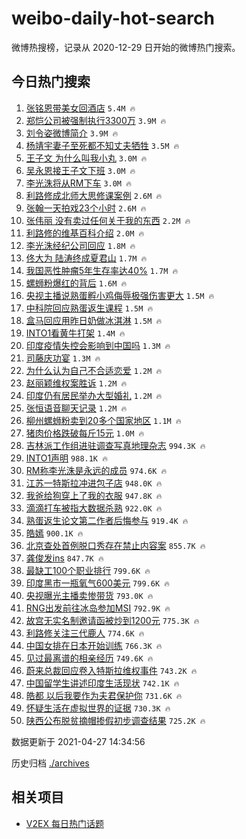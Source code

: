 # weibo-daily-hot-search

微博热搜榜，记录从 2020-12-29 日开始的微博热门搜索。

## 今日热门搜索

<!-- BEGIN -->

1. [张铭恩带美女回酒店](https://s.weibo.com/weibo?q=%23%E5%BC%A0%E9%93%AD%E6%81%A9%E5%B8%A6%E7%BE%8E%E5%A5%B3%E5%9B%9E%E9%85%92%E5%BA%97%23&Refer=top) `5.4M 🔥`
1. [郑恺公司被强制执行3300万](https://s.weibo.com/weibo?q=%23%E9%83%91%E6%81%BA%E5%85%AC%E5%8F%B8%E8%A2%AB%E5%BC%BA%E5%88%B6%E6%89%A7%E8%A1%8C3300%E4%B8%87%23&Refer=top) `3.9M 🔥`
1. [刘令姿微博简介](https://s.weibo.com/weibo?q=%23%E5%88%98%E4%BB%A4%E5%A7%BF%E5%BE%AE%E5%8D%9A%E7%AE%80%E4%BB%8B%23&Refer=top) `3.9M 🔥`
1. [杨靖宇妻子至死都不知丈夫牺牲](https://s.weibo.com/weibo?q=%23%E6%9D%A8%E9%9D%96%E5%AE%87%E5%A6%BB%E5%AD%90%E8%87%B3%E6%AD%BB%E9%83%BD%E4%B8%8D%E7%9F%A5%E4%B8%88%E5%A4%AB%E7%89%BA%E7%89%B2%23&Refer=top) `3.5M 🔥`
1. [王子文 为什么叫我小丸](https://s.weibo.com/weibo?q=%E7%8E%8B%E5%AD%90%E6%96%87%20%E4%B8%BA%E4%BB%80%E4%B9%88%E5%8F%AB%E6%88%91%E5%B0%8F%E4%B8%B8&Refer=top) `3.0M 🔥`
1. [吴永恩接王子文下班](https://s.weibo.com/weibo?q=%E5%90%B4%E6%B0%B8%E6%81%A9%E6%8E%A5%E7%8E%8B%E5%AD%90%E6%96%87%E4%B8%8B%E7%8F%AD&Refer=top) `3.0M 🔥`
1. [李光洙将从RM下车](https://s.weibo.com/weibo?q=%23%E6%9D%8E%E5%85%89%E6%B4%99%E5%B0%86%E4%BB%8ERM%E4%B8%8B%E8%BD%A6%23&Refer=top) `3.0M 🔥`
1. [利路修成北师大思修课案例](https://s.weibo.com/weibo?q=%E5%88%A9%E8%B7%AF%E4%BF%AE%E6%88%90%E5%8C%97%E5%B8%88%E5%A4%A7%E6%80%9D%E4%BF%AE%E8%AF%BE%E6%A1%88%E4%BE%8B&Refer=top) `2.6M 🔥`
1. [张翰一天拍戏23个小时](https://s.weibo.com/weibo?q=%23%E5%BC%A0%E7%BF%B0%E4%B8%80%E5%A4%A9%E6%8B%8D%E6%88%8F23%E4%B8%AA%E5%B0%8F%E6%97%B6%23&Refer=top) `2.6M 🔥`
1. [张伟丽 没有卖过任何关于我的东西](https://s.weibo.com/weibo?q=%E5%BC%A0%E4%BC%9F%E4%B8%BD%20%E6%B2%A1%E6%9C%89%E5%8D%96%E8%BF%87%E4%BB%BB%E4%BD%95%E5%85%B3%E4%BA%8E%E6%88%91%E7%9A%84%E4%B8%9C%E8%A5%BF&Refer=top) `2.2M 🔥`
1. [利路修的维基百科介绍](https://s.weibo.com/weibo?q=%23%E5%88%A9%E8%B7%AF%E4%BF%AE%E7%9A%84%E7%BB%B4%E5%9F%BA%E7%99%BE%E7%A7%91%E4%BB%8B%E7%BB%8D%23&Refer=top) `2.0M 🔥`
1. [李光洙经纪公司回应](https://s.weibo.com/weibo?q=%E6%9D%8E%E5%85%89%E6%B4%99%E7%BB%8F%E7%BA%AA%E5%85%AC%E5%8F%B8%E5%9B%9E%E5%BA%94&Refer=top) `1.8M 🔥`
1. [佟大为 陆涛终成夏君山](https://s.weibo.com/weibo?q=%E4%BD%9F%E5%A4%A7%E4%B8%BA%20%E9%99%86%E6%B6%9B%E7%BB%88%E6%88%90%E5%A4%8F%E5%90%9B%E5%B1%B1&Refer=top) `1.7M 🔥`
1. [我国恶性肿瘤5年生存率达40%](https://s.weibo.com/weibo?q=%23%E6%88%91%E5%9B%BD%E6%81%B6%E6%80%A7%E8%82%BF%E7%98%A45%E5%B9%B4%E7%94%9F%E5%AD%98%E7%8E%87%E8%BE%BE40%25%23&Refer=top) `1.7M 🔥`
1. [螺蛳粉爆红的背后](https://s.weibo.com/weibo?q=%23%E8%9E%BA%E8%9B%B3%E7%B2%89%E7%88%86%E7%BA%A2%E7%9A%84%E8%83%8C%E5%90%8E%23&Refer=top) `1.6M 🔥`
1. [央视主播说熟蛋孵小鸡侮辱极强伤害更大](https://s.weibo.com/weibo?q=%23%E5%A4%AE%E8%A7%86%E4%B8%BB%E6%92%AD%E8%AF%B4%E7%86%9F%E8%9B%8B%E5%AD%B5%E5%B0%8F%E9%B8%A1%E4%BE%AE%E8%BE%B1%E6%9E%81%E5%BC%BA%E4%BC%A4%E5%AE%B3%E6%9B%B4%E5%A4%A7%23&Refer=top) `1.5M 🔥`
1. [中科院回应熟蛋返生课程](https://s.weibo.com/weibo?q=%23%E4%B8%AD%E7%A7%91%E9%99%A2%E5%9B%9E%E5%BA%94%E7%86%9F%E8%9B%8B%E8%BF%94%E7%94%9F%E8%AF%BE%E7%A8%8B%23&Refer=top) `1.5M 🔥`
1. [盒马回应用昨日奶做冰淇淋](https://s.weibo.com/weibo?q=%E7%9B%92%E9%A9%AC%E5%9B%9E%E5%BA%94%E7%94%A8%E6%98%A8%E6%97%A5%E5%A5%B6%E5%81%9A%E5%86%B0%E6%B7%87%E6%B7%8B&Refer=top) `1.5M 🔥`
1. [INTO1看黄牛打架](https://s.weibo.com/weibo?q=%23INTO1%E7%9C%8B%E9%BB%84%E7%89%9B%E6%89%93%E6%9E%B6%23&Refer=top) `1.4M 🔥`
1. [印度疫情失控会影响到中国吗](https://s.weibo.com/weibo?q=%23%E5%8D%B0%E5%BA%A6%E7%96%AB%E6%83%85%E5%A4%B1%E6%8E%A7%E4%BC%9A%E5%BD%B1%E5%93%8D%E5%88%B0%E4%B8%AD%E5%9B%BD%E5%90%97%23&Refer=top) `1.3M 🔥`
1. [司藤庆功宴](https://s.weibo.com/weibo?q=%E5%8F%B8%E8%97%A4%E5%BA%86%E5%8A%9F%E5%AE%B4&Refer=top) `1.3M 🔥`
1. [为什么认为自己不合适恋爱](https://s.weibo.com/weibo?q=%23%E4%B8%BA%E4%BB%80%E4%B9%88%E8%AE%A4%E4%B8%BA%E8%87%AA%E5%B7%B1%E4%B8%8D%E5%90%88%E9%80%82%E6%81%8B%E7%88%B1%23&Refer=top) `1.2M 🔥`
1. [赵丽颖维权案胜诉](https://s.weibo.com/weibo?q=%23%E8%B5%B5%E4%B8%BD%E9%A2%96%E7%BB%B4%E6%9D%83%E6%A1%88%E8%83%9C%E8%AF%89%23&Refer=top) `1.2M 🔥`
1. [印度仍有居民举办大型婚礼](https://s.weibo.com/weibo?q=%E5%8D%B0%E5%BA%A6%E4%BB%8D%E6%9C%89%E5%B1%85%E6%B0%91%E4%B8%BE%E5%8A%9E%E5%A4%A7%E5%9E%8B%E5%A9%9A%E7%A4%BC&Refer=top) `1.2M 🔥`
1. [张恒语音聊天记录](https://s.weibo.com/weibo?q=%23%E5%BC%A0%E6%81%92%E8%AF%AD%E9%9F%B3%E8%81%8A%E5%A4%A9%E8%AE%B0%E5%BD%95%23&Refer=top) `1.2M 🔥`
1. [柳州螺蛳粉卖到20多个国家地区](https://s.weibo.com/weibo?q=%23%E6%9F%B3%E5%B7%9E%E8%9E%BA%E8%9B%B3%E7%B2%89%E5%8D%96%E5%88%B020%E5%A4%9A%E4%B8%AA%E5%9B%BD%E5%AE%B6%E5%9C%B0%E5%8C%BA%23&Refer=top) `1.1M 🔥`
1. [猪肉价格跌破每斤15元](https://s.weibo.com/weibo?q=%23%E7%8C%AA%E8%82%89%E4%BB%B7%E6%A0%BC%E8%B7%8C%E7%A0%B4%E6%AF%8F%E6%96%A415%E5%85%83%23&Refer=top) `1.0M 🔥`
1. [吉林派工作组进驻调查写真地理杂志](https://s.weibo.com/weibo?q=%23%E5%90%89%E6%9E%97%E6%B4%BE%E5%B7%A5%E4%BD%9C%E7%BB%84%E8%BF%9B%E9%A9%BB%E8%B0%83%E6%9F%A5%E5%86%99%E7%9C%9F%E5%9C%B0%E7%90%86%E6%9D%82%E5%BF%97%23&Refer=top) `994.3K 🔥`
1. [INTO1声明](https://s.weibo.com/weibo?q=%23INTO1%E5%A3%B0%E6%98%8E%23&Refer=top) `988.1K 🔥`
1. [RM称李光洙是永远的成员](https://s.weibo.com/weibo?q=%23RM%E7%A7%B0%E6%9D%8E%E5%85%89%E6%B4%99%E6%98%AF%E6%B0%B8%E8%BF%9C%E7%9A%84%E6%88%90%E5%91%98%23&Refer=top) `974.6K 🔥`
1. [江苏一特斯拉冲进包子店](https://s.weibo.com/weibo?q=%23%E6%B1%9F%E8%8B%8F%E4%B8%80%E7%89%B9%E6%96%AF%E6%8B%89%E5%86%B2%E8%BF%9B%E5%8C%85%E5%AD%90%E5%BA%97%23&Refer=top) `948.0K 🔥`
1. [我爸给狗穿上了我的衣服](https://s.weibo.com/weibo?q=%23%E6%88%91%E7%88%B8%E7%BB%99%E7%8B%97%E7%A9%BF%E4%B8%8A%E4%BA%86%E6%88%91%E7%9A%84%E8%A1%A3%E6%9C%8D%23&Refer=top) `947.8K 🔥`
1. [滴滴打车被指大数据杀熟](https://s.weibo.com/weibo?q=%23%E6%BB%B4%E6%BB%B4%E6%89%93%E8%BD%A6%E8%A2%AB%E6%8C%87%E5%A4%A7%E6%95%B0%E6%8D%AE%E6%9D%80%E7%86%9F%23&Refer=top) `922.0K 🔥`
1. [熟蛋返生论文第二作者后悔参与](https://s.weibo.com/weibo?q=%E7%86%9F%E8%9B%8B%E8%BF%94%E7%94%9F%E8%AE%BA%E6%96%87%E7%AC%AC%E4%BA%8C%E4%BD%9C%E8%80%85%E5%90%8E%E6%82%94%E5%8F%82%E4%B8%8E&Refer=top) `919.4K 🔥`
1. [皓嫣](https://s.weibo.com/weibo?q=%23%E7%9A%93%E5%AB%A3%23&Refer=top) `900.1K 🔥`
1. [北京查处首例脱口秀存在禁止内容案](https://s.weibo.com/weibo?q=%23%E5%8C%97%E4%BA%AC%E6%9F%A5%E5%A4%84%E9%A6%96%E4%BE%8B%E8%84%B1%E5%8F%A3%E7%A7%80%E5%AD%98%E5%9C%A8%E7%A6%81%E6%AD%A2%E5%86%85%E5%AE%B9%E6%A1%88%23&Refer=top) `855.7K 🔥`
1. [龚俊发ins](https://s.weibo.com/weibo?q=%23%E9%BE%9A%E4%BF%8A%E5%8F%91ins%23&Refer=top) `847.7K 🔥`
1. [最缺工100个职业排行](https://s.weibo.com/weibo?q=%23%E6%9C%80%E7%BC%BA%E5%B7%A5100%E4%B8%AA%E8%81%8C%E4%B8%9A%E6%8E%92%E8%A1%8C%23&Refer=top) `799.6K 🔥`
1. [印度黑市一瓶氧气600美元](https://s.weibo.com/weibo?q=%E5%8D%B0%E5%BA%A6%E9%BB%91%E5%B8%82%E4%B8%80%E7%93%B6%E6%B0%A7%E6%B0%94600%E7%BE%8E%E5%85%83&Refer=top) `799.6K 🔥`
1. [央视曝光主播卖惨带货](https://s.weibo.com/weibo?q=%23%E5%A4%AE%E8%A7%86%E6%9B%9D%E5%85%89%E4%B8%BB%E6%92%AD%E5%8D%96%E6%83%A8%E5%B8%A6%E8%B4%A7%23&Refer=top) `793.0K 🔥`
1. [RNG出发前往冰岛参加MSI](https://s.weibo.com/weibo?q=%23RNG%E5%87%BA%E5%8F%91%E5%89%8D%E5%BE%80%E5%86%B0%E5%B2%9B%E5%8F%82%E5%8A%A0MSI%23&Refer=top) `792.9K 🔥`
1. [故宫无实名制邀请函被炒到1200元](https://s.weibo.com/weibo?q=%23%E6%95%85%E5%AE%AB%E6%97%A0%E5%AE%9E%E5%90%8D%E5%88%B6%E9%82%80%E8%AF%B7%E5%87%BD%E8%A2%AB%E7%82%92%E5%88%B01200%E5%85%83%23&Refer=top) `775.3K 🔥`
1. [利路修关注三代鹿人](https://s.weibo.com/weibo?q=%23%E5%88%A9%E8%B7%AF%E4%BF%AE%E5%85%B3%E6%B3%A8%E4%B8%89%E4%BB%A3%E9%B9%BF%E4%BA%BA%23&Refer=top) `774.6K 🔥`
1. [中国女排在日本开始训练](https://s.weibo.com/weibo?q=%E4%B8%AD%E5%9B%BD%E5%A5%B3%E6%8E%92%E5%9C%A8%E6%97%A5%E6%9C%AC%E5%BC%80%E5%A7%8B%E8%AE%AD%E7%BB%83&Refer=top) `766.3K 🔥`
1. [见过最离谱的相亲经历](https://s.weibo.com/weibo?q=%23%E8%A7%81%E8%BF%87%E6%9C%80%E7%A6%BB%E8%B0%B1%E7%9A%84%E7%9B%B8%E4%BA%B2%E7%BB%8F%E5%8E%86%23&Refer=top) `749.6K 🔥`
1. [蔚来总裁回应卷入特斯拉维权事件](https://s.weibo.com/weibo?q=%E8%94%9A%E6%9D%A5%E6%80%BB%E8%A3%81%E5%9B%9E%E5%BA%94%E5%8D%B7%E5%85%A5%E7%89%B9%E6%96%AF%E6%8B%89%E7%BB%B4%E6%9D%83%E4%BA%8B%E4%BB%B6&Refer=top) `743.2K 🔥`
1. [中国留学生讲述印度生活现状](https://s.weibo.com/weibo?q=%23%E4%B8%AD%E5%9B%BD%E7%95%99%E5%AD%A6%E7%94%9F%E8%AE%B2%E8%BF%B0%E5%8D%B0%E5%BA%A6%E7%94%9F%E6%B4%BB%E7%8E%B0%E7%8A%B6%23&Refer=top) `742.1K 🔥`
1. [皓都 以后我要作为夫君保护你](https://s.weibo.com/weibo?q=%E7%9A%93%E9%83%BD%20%E4%BB%A5%E5%90%8E%E6%88%91%E8%A6%81%E4%BD%9C%E4%B8%BA%E5%A4%AB%E5%90%9B%E4%BF%9D%E6%8A%A4%E4%BD%A0&Refer=top) `731.6K 🔥`
1. [怀疑生活在虚拟世界的证据](https://s.weibo.com/weibo?q=%23%E6%80%80%E7%96%91%E7%94%9F%E6%B4%BB%E5%9C%A8%E8%99%9A%E6%8B%9F%E4%B8%96%E7%95%8C%E7%9A%84%E8%AF%81%E6%8D%AE%23&Refer=top) `730.3K 🔥`
1. [陕西公布脱贫摘帽掺假初步调查结果](https://s.weibo.com/weibo?q=%23%E9%99%95%E8%A5%BF%E5%85%AC%E5%B8%83%E8%84%B1%E8%B4%AB%E6%91%98%E5%B8%BD%E6%8E%BA%E5%81%87%E5%88%9D%E6%AD%A5%E8%B0%83%E6%9F%A5%E7%BB%93%E6%9E%9C%23&Refer=top) `725.2K 🔥`

数据更新于 2021-04-27 14:34:56

<!-- END -->

历史归档 [./archives](./archives)

## 相关项目

- [V2EX 每日热门话题](https://github.com/boojack/v2ex-daily-hot-topic)
